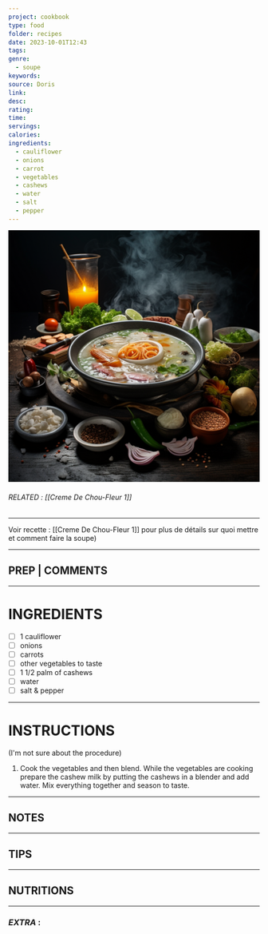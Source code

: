 ```yaml
---
project: cookbook
type: food
folder: recipes
date: 2023-10-01T12:43
tags: 
genre:
  - soupe
keywords: 
source: Doris
link: 
desc: 
rating: 
time: 
servings: 
calories: 
ingredients:
  - cauliflower
  - onions
  - carrot
  - vegetables
  - cashews
  - water
  - salt
  - pepper
---
```


![IMAGE](_default.png)

###### *RELATED* :  [[Creme De Chou-Fleur 1]]
---
Voir recette : [[Creme De Chou-Fleur 1]] pour plus de détails sur quoi mettre et comment faire la soupe)

---
## PREP | COMMENTS



---
# INGREDIENTS

- [ ] 1 cauliflower
- [ ] onions 
- [ ] carrots
- [ ] other vegetables to taste
- [ ] 1 1/2 palm of cashews
- [ ] water
- [ ] salt & pepper

---
# INSTRUCTIONS

(I'm not sure about the procedure)


1. Cook the vegetables and then blend. While the vegetables are cooking prepare the cashew milk by putting the cashews in a blender and add water. Mix everything together and season to taste.

---
## NOTES



---
## TIPS



---
## NUTRITIONS



---
### *EXTRA* :



